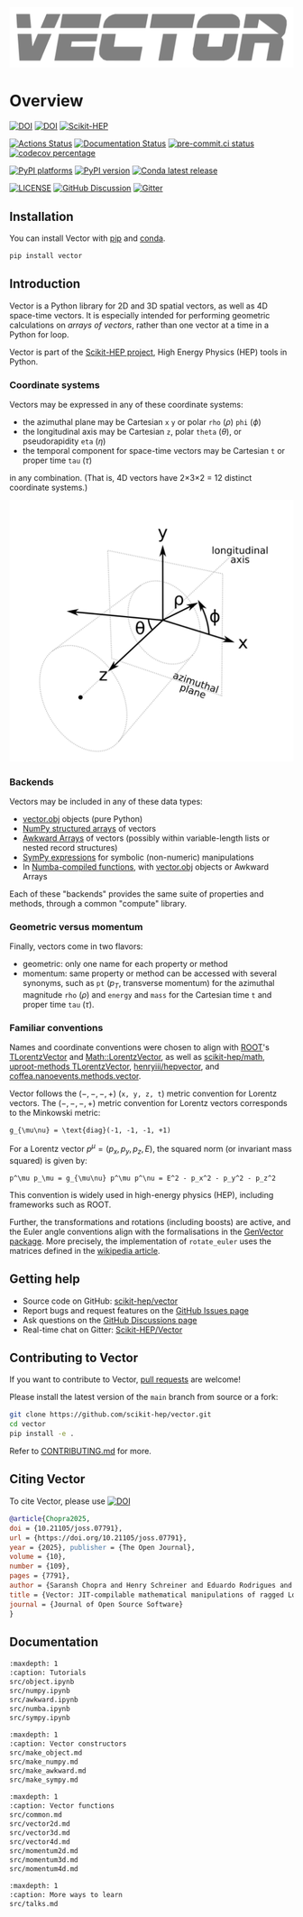 ![](_images/LogoSrc.svg)

# Overview

[![DOI][zenodo-badge]][zenodo-link]
[![DOI][joss-badge]][joss-link]
[![Scikit-HEP][sk-badge]][sk-link]

[![Actions Status][actions-badge]][actions-link]
[![Documentation Status][rtd-badge]][rtd-link]
[![pre-commit.ci status][pre-commit-badge]][pre-commit-link]
[![codecov percentage][codecov-badge]][codecov-link]

[![PyPI platforms][pypi-platforms]][pypi-link]
[![PyPI version][pypi-version]][pypi-link]
[![Conda latest release][conda-version]][conda-link]

[![LICENSE][license-badge]][license-link]
[![GitHub Discussion][github-discussions-badge]][github-discussions-link]
[![Gitter][gitter-badge]][gitter-link]

## Installation

You can install Vector with [pip](https://pypi.org/project/vector/) and [conda](https://anaconda.org/conda-forge/vector).

```bash
pip install vector
```

## Introduction

Vector is a Python library for 2D and 3D spatial vectors, as well as 4D space-time vectors. It is especially intended for performing geometric calculations on _arrays of vectors_, rather than one vector at a time in a Python for loop.

Vector is part of the [Scikit-HEP project](https://scikit-hep.org/), High Energy Physics (HEP) tools in Python.

### Coordinate systems

Vectors may be expressed in any of these coordinate systems:

- the azimuthal plane may be Cartesian `x` `y` or polar `rho` ($\rho$) `phi` ($\phi$)
- the longitudinal axis may be Cartesian `z`, polar `theta` ($\theta$), or pseudorapidity `eta` ($\eta$)
- the temporal component for space-time vectors may be Cartesian `t` or proper time `tau` ($\tau$)

in any combination. (That is, 4D vectors have 2×3×2 = 12 distinct coordinate systems.)

![](_images/coordinate-systems.svg)

### Backends

Vectors may be included in any of these data types:

- [vector.obj](src/make_object.md) objects (pure Python)
- [NumPy structured arrays](https://numpy.org/doc/stable/user/basics.rec.html) of vectors
- [Awkward Arrays](https://awkward-array.org/) of vectors (possibly within variable-length lists or nested record structures)
- [SymPy expressions](https://www.sympy.org/en/index.html) for symbolic (non-numeric) manipulations
- In [Numba-compiled functions](https://numba.pydata.org/), with [vector.obj](src/make_object.md) objects or Awkward Arrays

Each of these "backends" provides the same suite of properties and methods, through a common "compute" library.

### Geometric versus momentum

Finally, vectors come in two flavors:

- geometric: only one name for each property or method
- momentum: same property or method can be accessed with several synonyms, such as `pt` ($p_T$, transverse momentum) for the azimuthal magnitude `rho` ($\rho$) and `energy` and `mass` for the Cartesian time `t` and proper time `tau` ($\tau$).

### Familiar conventions

Names and coordinate conventions were chosen to align with [ROOT](https://root.cern/)'s [TLorentzVector](https://root.cern.ch/doc/master/classTLorentzVector.html) and [Math::LorentzVector](https://root.cern.ch/doc/master/classROOT_1_1Math_1_1LorentzVector.html), as well as [scikit-hep/math](https://github.com/scikit-hep/scikit-hep/tree/master/skhep/math), [uproot-methods TLorentzVector](https://github.com/scikit-hep/uproot3-methods/blob/master/uproot3_methods/classes/TLorentzVector.py), [henryiii/hepvector](https://github.com/henryiii/hepvector), and [coffea.nanoevents.methods.vector](https://coffea-hep.readthedocs.io/en/latest/modules/coffea.nanoevents.methods.vector.html).

Vector follows the $(-, -, -, +)$ (`x, y, z, t`) metric convention for Lorentz vectors. The $(-,-,-,+)$ metric convention for Lorentz vectors corresponds to the Minkowski metric:

```{math}
g_{\mu\nu} = \text{diag}(-1, -1, -1, +1)
```

For a Lorentz vector $p^\mu = (p_x, p_y, p_z, E)$, the squared norm (or invariant mass squared) is given by:

```{math}
p^\mu p_\mu = g_{\mu\nu} p^\mu p^\nu = E^2 - p_x^2 - p_y^2 - p_z^2
```

This convention is widely used in high-energy physics (HEP), including frameworks such as ROOT.

Further, the transformations and rotations (including boosts) are active, and the Euler angle conventions align with the formalisations in the [GenVector package](https://root.cern/topical/GenVector.pdf). More precisely, the implementation of `rotate_euler` uses the matrices defined in the [wikipedia article](https://en.wikipedia.org/wiki/Euler_angles#Rotation_matrix).

## Getting help

- Source code on GitHub: [scikit-hep/vector](https://github.com/scikit-hep/vector)
- Report bugs and request features on the [GitHub Issues page](https://github.com/scikit-hep/vector/issues)
- Ask questions on the [GitHub Discussions page](https://github.com/scikit-hep/vector/discussions)
- Real-time chat on Gitter: [Scikit-HEP/Vector](https://gitter.im/Scikit-HEP/vector)

## Contributing to Vector

If you want to contribute to Vector, [pull requests](https://github.com/scikit-hep/vector/pulls) are welcome!

Please install the latest version of the `main` branch from source or a fork:

```bash
git clone https://github.com/scikit-hep/vector.git
cd vector
pip install -e .
```

Refer to [CONTRIBUTING.md](https://github.com/scikit-hep/vector/blob/main/.github/CONTRIBUTING.md) for more.

## Citing Vector

To cite Vector, please use [![DOI][joss-badge]][joss-link]
```bib
@article{Chopra2025,
doi = {10.21105/joss.07791},
url = {https://doi.org/10.21105/joss.07791},
year = {2025}, publisher = {The Open Journal},
volume = {10},
number = {109},
pages = {7791},
author = {Saransh Chopra and Henry Schreiner and Eduardo Rodrigues and Jonas Eschle and Jim Pivarski},
title = {Vector: JIT-compilable mathematical manipulations of ragged Lorentz vectors},
journal = {Journal of Open Source Software}
}
```

## Documentation

```{toctree}
:maxdepth: 1
:caption: Tutorials
src/object.ipynb
src/numpy.ipynb
src/awkward.ipynb
src/numba.ipynb
src/sympy.ipynb
```

```{toctree}
:maxdepth: 1
:caption: Vector constructors
src/make_object.md
src/make_numpy.md
src/make_awkward.md
src/make_sympy.md
```

```{toctree}
:maxdepth: 1
:caption: Vector functions
src/common.md
src/vector2d.md
src/vector3d.md
src/vector4d.md
src/momentum2d.md
src/momentum3d.md
src/momentum4d.md
```

```{toctree}
:maxdepth: 1
:caption: More ways to learn
src/talks.md
```

[actions-badge]: https://github.com/scikit-hep/vector/actions/workflows/ci.yml/badge.svg
[actions-link]: https://github.com/scikit-hep/vector/actions
[codecov-badge]: https://codecov.io/gh/scikit-hep/vector/branch/main/graph/badge.svg?token=YBv60ueORQ
[codecov-link]: https://codecov.io/gh/scikit-hep/vector
[conda-version]: https://img.shields.io/conda/vn/conda-forge/vector.svg
[conda-link]: https://github.com/conda-forge/vector-feedstock
[github-discussions-badge]: https://img.shields.io/static/v1?label=Discussions&message=Ask&color=blue&logo=github
[github-discussions-link]: https://github.com/scikit-hep/vector/discussions
[gitter-badge]: https://badges.gitter.im/Scikit-HEP/vector.svg
[gitter-link]: https://gitter.im/Scikit-HEP/vector?utm_source=badge&utm_medium=badge&utm_campaign=pr-badge&utm_content=badge
[joss-badge]: https://joss.theoj.org/papers/10.21105/joss.07791/status.svg
[joss-link]: https://doi.org/10.21105/joss.07791
[license-badge]: https://img.shields.io/badge/License-BSD_3--Clause-blue.svg
[license-link]: https://opensource.org/licenses/BSD-3-Clause
[pre-commit-badge]: https://results.pre-commit.ci/badge/github/scikit-hep/vector/main.svg
[pre-commit-link]: https://results.pre-commit.ci/repo/github/scikit-hep/vector
[pypi-link]: https://pypi.org/project/vector/
[pypi-platforms]: https://img.shields.io/pypi/pyversions/vector
[pypi-version]: https://badge.fury.io/py/vector.svg
[rtd-badge]: https://readthedocs.org/projects/vector/badge/?version=latest
[rtd-link]: https://vector.readthedocs.io/en/latest/?badge=latest
[sk-badge]: https://scikit-hep.org/assets/images/Scikit--HEP-Project-blue.svg
[sk-link]: https://scikit-hep.org/
[zenodo-badge]: https://zenodo.org/badge/DOI/10.5281/zenodo.15263860.svg
[zenodo-link]: https://zenodo.org/records/15263860

